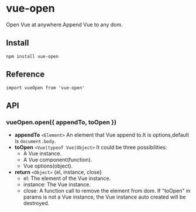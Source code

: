 # vue-open
Open Vue at anywhere.Append Vue to any dom.

## Install
````
npm install vue-open
````

## Reference
````
import vueOpen from 'vue-open'
````

## API
### vueOpen.open({ appendTo, toOpen })
* **appendTo** ````<Element>```` An element that Vue append to.It is options,default is ````document.body````.
* **toOpen** ````<Vue|typeof Vue|Object>```` It could be three possibilities:
  * A Vue instance.
  * A Vue component(function).
  * Vue options(object).
* **return** ````<Object>```` {el, instance, close}
  * el: The element of the Vue instance.
  * instance: The Vue instance.
  * close: A function call to remove the element from dom. If "toOpen" in params is not a Vue instance, the Vue instance auto created will be destroyed.

